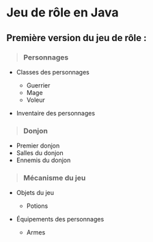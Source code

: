 # Jeu de rôle en Java


## Première version du jeu de rôle :
    
> ### Personnages

- Classes des personnages
  - Guerrier
  - Mage
  - Voleur

- Inventaire des personnages

> ### Donjon

- Premier donjon
- Salles du donjon
- Ennemis du donjon

> ### Mécanisme du jeu

- Objets du jeu
  - Potions

- Équipements des personnages
  - Armes